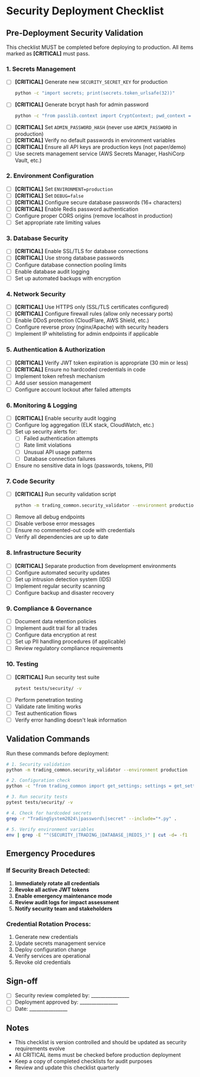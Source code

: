# Security Deployment Checklist

## Pre-Deployment Security Validation

This checklist MUST be completed before deploying to production. All items marked as **[CRITICAL]** must pass.

### 1. Secrets Management

- [ ] **[CRITICAL]** Generate new `SECURITY_SECRET_KEY` for production
  ```bash
  python -c "import secrets; print(secrets.token_urlsafe(32))"
  ```
- [ ] **[CRITICAL]** Generate bcrypt hash for admin password
  ```bash
  python -c "from passlib.context import CryptContext; pwd_context = CryptContext(schemes=['bcrypt']); print(pwd_context.hash('YOUR_SECURE_PASSWORD'))"
  ```
- [ ] **[CRITICAL]** Set `ADMIN_PASSWORD_HASH` (never use `ADMIN_PASSWORD` in production)
- [ ] **[CRITICAL]** Verify no default passwords in environment variables
- [ ] **[CRITICAL]** Ensure all API keys are production keys (not paper/demo)
- [ ] Use secrets management service (AWS Secrets Manager, HashiCorp Vault, etc.)

### 2. Environment Configuration

- [ ] **[CRITICAL]** Set `ENVIRONMENT=production` 
- [ ] **[CRITICAL]** Set `DEBUG=false`
- [ ] **[CRITICAL]** Configure secure database passwords (16+ characters)
- [ ] **[CRITICAL]** Enable Redis password authentication
- [ ] Configure proper CORS origins (remove localhost in production)
- [ ] Set appropriate rate limiting values

### 3. Database Security

- [ ] **[CRITICAL]** Enable SSL/TLS for database connections
- [ ] **[CRITICAL]** Use strong database passwords
- [ ] Configure database connection pooling limits
- [ ] Enable database audit logging
- [ ] Set up automated backups with encryption

### 4. Network Security

- [ ] **[CRITICAL]** Use HTTPS only (SSL/TLS certificates configured)
- [ ] **[CRITICAL]** Configure firewall rules (allow only necessary ports)
- [ ] Enable DDoS protection (CloudFlare, AWS Shield, etc.)
- [ ] Configure reverse proxy (nginx/Apache) with security headers
- [ ] Implement IP whitelisting for admin endpoints if applicable

### 5. Authentication & Authorization

- [ ] **[CRITICAL]** Verify JWT token expiration is appropriate (30 min or less)
- [ ] **[CRITICAL]** Ensure no hardcoded credentials in code
- [ ] Implement token refresh mechanism
- [ ] Add user session management
- [ ] Configure account lockout after failed attempts

### 6. Monitoring & Logging

- [ ] **[CRITICAL]** Enable security audit logging
- [ ] Configure log aggregation (ELK stack, CloudWatch, etc.)
- [ ] Set up security alerts for:
  - [ ] Failed authentication attempts
  - [ ] Rate limit violations  
  - [ ] Unusual API usage patterns
  - [ ] Database connection failures
- [ ] Ensure no sensitive data in logs (passwords, tokens, PII)

### 7. Code Security

- [ ] **[CRITICAL]** Run security validation script
  ```bash
  python -m trading_common.security_validator --environment production
  ```
- [ ] Remove all debug endpoints
- [ ] Disable verbose error messages
- [ ] Ensure no commented-out code with credentials
- [ ] Verify all dependencies are up to date

### 8. Infrastructure Security

- [ ] **[CRITICAL]** Separate production from development environments
- [ ] Configure automated security updates
- [ ] Set up intrusion detection system (IDS)
- [ ] Implement regular security scanning
- [ ] Configure backup and disaster recovery

### 9. Compliance & Governance

- [ ] Document data retention policies
- [ ] Implement audit trail for all trades
- [ ] Configure data encryption at rest
- [ ] Set up PII handling procedures (if applicable)
- [ ] Review regulatory compliance requirements

### 10. Testing

- [ ] **[CRITICAL]** Run security test suite
  ```bash
  pytest tests/security/ -v
  ```
- [ ] Perform penetration testing
- [ ] Validate rate limiting works
- [ ] Test authentication flows
- [ ] Verify error handling doesn't leak information

## Validation Commands

Run these commands before deployment:

```bash
# 1. Security validation
python -m trading_common.security_validator --environment production

# 2. Configuration check
python -c "from trading_common import get_settings; settings = get_settings(); settings.enforce_production_security()"

# 3. Run security tests
pytest tests/security/ -v

# 4. Check for hardcoded secrets
grep -r "TradingSystem2024\|password\|secret" --include="*.py" .

# 5. Verify environment variables
env | grep -E "^(SECURITY_|TRADING_|DATABASE_|REDIS_)" | cut -d= -f1
```

## Emergency Procedures

### If Security Breach Detected:

1. **Immediately rotate all credentials**
2. **Revoke all active JWT tokens** 
3. **Enable emergency maintenance mode**
4. **Review audit logs for impact assessment**
5. **Notify security team and stakeholders**

### Credential Rotation Process:

1. Generate new credentials
2. Update secrets management service
3. Deploy configuration change
4. Verify services are operational
5. Revoke old credentials

## Sign-off

- [ ] Security review completed by: ________________
- [ ] Deployment approved by: ________________
- [ ] Date: ________________

## Notes

- This checklist is version controlled and should be updated as security requirements evolve
- All CRITICAL items must be checked before production deployment
- Keep a copy of completed checklists for audit purposes
- Review and update this checklist quarterly